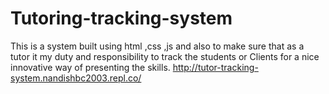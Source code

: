 # Tutoring-tracking-system
This is a system built using html ,css ,js and also to make sure that as a tutor it my duty and responsibility to track the students or Clients for a nice innovative way of presenting the skills.
http://tutor-tracking-system.nandishbc2003.repl.co/


<!DOCTYPE html>
<html lang="en">
<head>
    <meta charset="UTF-8">
    <meta name="viewport" content="width=device-width, initial-scale=1.0">
    <style>
        .card {
            border: 1px solid #ccc;
            padding: 10px;
            margin: 10px;
            width: 300px;
            background-color: #f7f7f7;
            box-shadow: 0 4px 8px 0 rgba(0, 0, 0, 0.2);
        }

        .student-name {
            font-weight: bold;
        }
    </style>
</head>
<body>
    <div class="card">
        <p class="student-name">Student Name: Girish</p>
        <p>User ID: NBC20223CAN1</p>
        <p>Password: girish</p>
    </div>

    <div class="card">
        <p class="student-name">Student Name: Himanshu</p>
        <p>User ID: NBC20223CAN2</p>
        <p>Password: himanshu</p>
    </div>

    <div class="card">
        <p class="student-name">Student Name: Prithvi</p>
        <p>User ID: NBC20223CAN3</p>
        <p>Password: prithvi</p>
    </div>

    <div class="card">
        <p class="student-name">Student Name: Pavan</p>
        <p>User ID: NBC20223CAN4</p>
        <p>Password: pavan</p>
    </div>

    <div class="card">
        <p class="student-name">Student Name: Vinod</p>
        <p>User ID: NBC20223CAN5</p>
        <p>Password: vinod</p>
    </div>

    <div class="card">
        <p class="student-name">Student Name: Chethana</p>
        <p>User ID: NBC20223CAN6</p>
        <p>Password: chethana</p>
    </div>
</body>
</html>




The system has a wondeful and fruitful features of effects using js.

